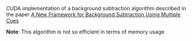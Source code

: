 CUDA implementation of a background subtraction algorithm described in the paper [A New Framework for Background Subtraction Using Multiple Cues](https://sites.google.com/site/sjnsite/home/db/papers_accv2012)

**Note**: This algorithm is not so efficient in terms of memory usage

